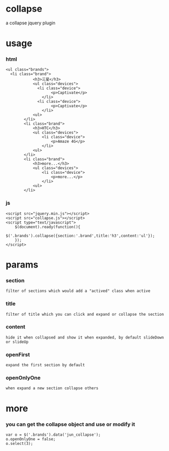 collapse
========

a collapse jquery plugin

usage
========

### html
    <ul class="brands">
      <li class="brand">
				<h3>三星</h3>
				<ul class="devices">
				  <li class="device">
						<p>Captivate</p>
					</li>
				  <li class="device">
						<p>Captivate</p>
					</li>
				<ul>
			</li>
			<li class="brand">
				<h3>HTC</h3>
				<ul class="devices">
					<li class="device">
						<p>Amaze 4G</p>
					</li>
				<ul>
			</li>
			<li class="brand">
				<h3>more...</h3>
				<ul class="devices">
					<li class="device">
						<p>more...</p>
					</li>
				<ul>
			</li>
					
### js  
	<script src="jquery.min.js"></script>
	<script src="collapse.js"></script>
	<script type="text/javascript">
		$(document).ready(function(){
			$('.brands').collapse({section:'.brand',title:'h3',content:'ul'});
		});
	</script>


params
========

### section
    filter of sections which would add a "actived" class when active

### title
    filter of title which you can click and expand or collapse the section

### content
    hide it when collapsed and show it when expanded, by default slideDown or slideUp

### openFirst
    expand the first section by default

### openOnlyOne
    when expand a new section collapse others

more
========

### you can get the collapse object and use or modify it
    var o = $('.brands').data('jun_collapse');
    o.openOnlyOne = false;
    o.select(3);
